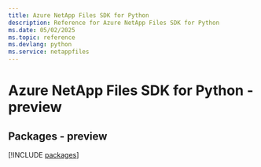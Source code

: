 ```yaml
---
title: Azure NetApp Files SDK for Python
description: Reference for Azure NetApp Files SDK for Python
ms.date: 05/02/2025
ms.topic: reference
ms.devlang: python
ms.service: netappfiles
---
```

# Azure NetApp Files SDK for Python - preview
## Packages - preview
[!INCLUDE [packages](netapp-files-index.md)]